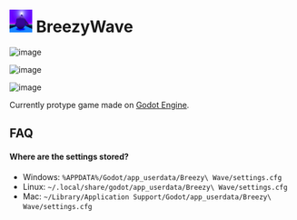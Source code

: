 # <img src="assets/icon.png" width="40px" height="40px"/>  BreezyWave

![image](https://user-images.githubusercontent.com/17395606/170142274-79fc93cd-4e88-4511-a5f4-ac5ca1fab502.png)


![image](https://user-images.githubusercontent.com/17395606/170142192-1193f4cd-7895-4951-9ead-b42e157e1140.png)

![image](https://user-images.githubusercontent.com/17395606/170142533-7c06f260-6218-4770-84b7-cb3dcda10c97.png)



Currently protype game made on [Godot Engine](https://github.com/godotengine/godot). 


## FAQ

#### **Where are the settings stored?**

* Windows: `%APPDATA%/Godot/app_userdata/Breezy\ Wave/settings.cfg`
* Linux: `~/.local/share/godot/app_userdata/Breezy\ Wave/settings.cfg`
* Mac: `~/Library/Application Support/Godot/app_userdata/Breezy\ Wave/settings.cfg`
